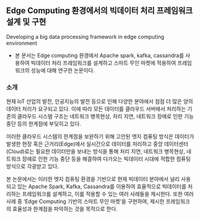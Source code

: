 



## Edge Computing 환경에서의 빅데이터 처리 프레임워크 설계 및 구현
Developing a big data processing framework in edge computing environment
   * 본 문서는 Edge computing 환경에서 Apache spark, kafka, cassandra를 사용하여 빅데이터 처리 프레임워크를 설계하고 스마트 무인 마켓에 적용하여 프레임워크의 성능에 대해 연구한 논문이다.

### 소개

현재 IoT 산업의 발전, 인공지능의 발전 등으로 인해 다양한 분야에서 점점 더 많은 양의 데이터 처리가 요구되고 있다. 이에 따라 모든 데이터를 클라우드 서버에서 처리하는 기존의 클라우드 시스템 구조는 네트워크 병목현상, 처리 지연, 네트워크 장애로 인한 기능 중단 등의 한계점에 부딪히고 있다. 

이러한 클라우드 시스템의 한계점을 보완하기 위해 고안된 엣지 컴퓨팅 방식은 데이터가 발생한 현장 혹은 근거리(Edge)에서 실시간으로 데이터를 처리하고 중앙 데이터센터(Cloud)로는 필요한 데이터만을 보내는 방식을 통해 처리 지연, 네트워크 병목현상, 네트워크 장애로 인한 기능 중단 등을 해결하여 다가오는 빅데이터 시대에 적합한 컴퓨팅 방식으로 각광받고 있다.

본 논문에서는 이러한 엣지 컴퓨팅 환경을 기반으로 현재 빅데이터 분야에서 널리 사용되고 있는 Apache Spark, Kafka, Cassandra를 이용하여 효율적으로 빅데이터를 처리하는 프레임워크를 설계하고, 이를 적용할 수 있는 여러 사례들을 제시한다. 또한 여러 사례 중 ‘Edge Computing 기반의 스마트 무인 마켓’을 구현하여, 제시한 프레임워크의 효율성과 한계점을 파악하는 것을 목적으로 한다.




